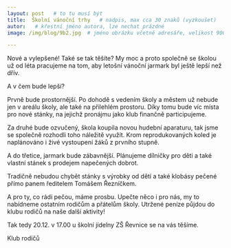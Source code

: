 ```yaml
---
layout: post   # to tu musí být
title:  Školní vánoční trhy   # nadpis, max cca 30 znaků (vyzkoušet)
autor:   # křestní jméno autora, lze nechat prázdné
image: /img/blog/9b2.jpg  # jméno obrázku včetně adresáře, velikost 900x600

---
```

Nové a vylepšené! Také se tak těšíte? My moc a proto společně se školou už od léta pracujeme na tom, aby letošní vánoční jarmark byl ještě lepší než dřív. 

<!--vice-->

A v čem bude lepší? 

Prvně bude prostornější. Po dohodě s vedením školy a městem už nebude jen v areálu školy, ale také na přilehlém prostoru. Díky tomu bude víc místa pro nové stánky, na jejichž pronájmu jako klub finančně participujeme. 

Za druhé bude ozvučený, škola koupila novou hudební aparaturu, tak jsme se společně rozhodli toho náležitě využít. Krom reprodukovaných koled je naplánováno i živé vystoupení žáků z prvního stupně. 

A do třetice, jarmark bude zábavnější. Plánujeme dílničky pro děti a také vlastní stánek s prodejem napečených dobrot.

Tradičně nebudou chybět stánky s výrobky od dětí a také klobásy pečené přímo panem ředitelem Tomášem Řezníčkem.

A pro ty, co rádi pečou, máme prosbu. Upečte něco i pro nás, my to nabídneme ostatním rodičům a přátelům školy.  Utržené peníze půjdou do klubu rodičů na naše další aktivity!  

Tak tedy 20.12. v 17.00 u školní jídelny ZŠ Řevnice se na vás těšíme.

Klub rodičů


<!--quote-->
